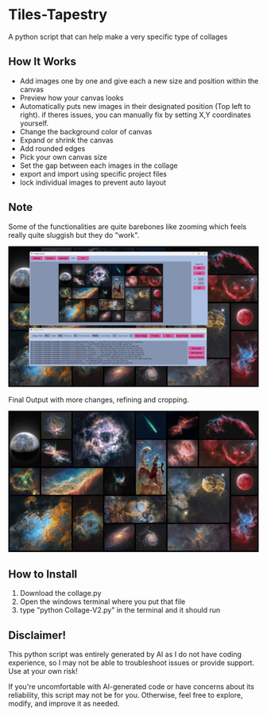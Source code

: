# Tiles-Tapestry
A python script that can help make a very specific type of collages

## How It Works
- Add images one by one and give each a new size and position within the canvas
- Preview how your canvas looks
- Automatically puts new images in their designated position (Top left to right). if theres issues, you can manually fix by setting X,Y coordinates yourself.
- Change the background color of canvas
- Expand or shrink the canvas
- Add rounded edges
- Pick your own canvas size
- Set the gap between each images in the collage
- export and import using specific project files
- lock individual images to prevent auto layout

## Note
Some of the functionalities are quite barebones like zooming which feels really quite sluggish but they do "work".

![Showcase.png](https://github.com/masterelf425900/Tiles-Tapestry/blob/main/Images/Showcase.png)

Final Output with more changes, refining and cropping.

![Cosmic Collage.png](https://github.com/masterelf425900/Tiles-Tapestry/blob/main/Images/Cosmic%20Collage.png)

## How to Install
1. Download the collage.py
2. Open the windows terminal where you put that file
3. type "python Collage-V2.py" in the terminal and it should run

## Disclaimer!
This python script was entirely generated by AI as I do not have coding experience, so I may not be able to troubleshoot issues or provide support. Use at your own risk!

If you're uncomfortable with AI-generated code or have concerns about its reliability, this script may not be for you. Otherwise, feel free to explore, modify, and improve it as needed.

